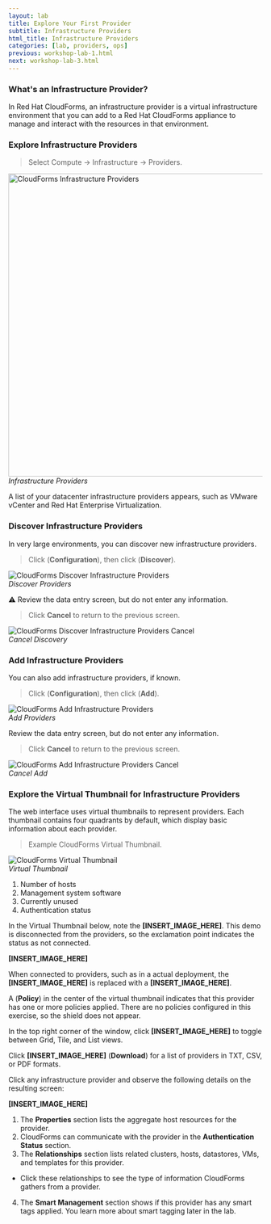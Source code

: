 ```yaml
---
layout: lab
title: Explore Your First Provider
subtitle: Infrastructure Providers
html_title: Infrastructure Providers
categories: [lab, providers, ops]
previous: workshop-lab-1.html
next: workshop-lab-3.html
---
```


### What's an Infrastructure Provider?

In Red Hat CloudForms, an infrastructure provider is a virtual infrastructure environment that you can add to a Red Hat CloudForms appliance to manage and interact with the resources in that environment.

### Explore Infrastructure Providers

> Select Compute → Infrastructure → Providers.

<img alt="CloudForms Infrastructure Providers" src="{{ site.baseurl }}/www-default/screenshots/cfme-nav-compute-infra-providers.png" width="600"/><br/>
*Infrastructure Providers*

A list of your datacenter infrastructure providers appears, such as VMware vCenter and Red Hat Enterprise Virtualization.

### Discover Infrastructure Providers

In very large environments, you can discover new infrastructure providers.

> Click <i class="fa fa-cog" aria-hidden="true"></i> (**Configuration**), then click <i class="fa fa-search" aria-hidden="true"></i> (**Discover**).

<img alt="CloudForms Discover Infrastructure Providers" src="{{ site.baseurl }}/www-default/screenshots/cfme-nav-discover-infra-providers.png"/><br/>
*Discover Providers*

:warning: Review the data entry screen, but do not enter any information.

>  Click **Cancel** to return to the previous screen.

<img alt="CloudForms Discover Infrastructure Providers Cancel" src="{{ site.baseurl }}/www-default/screenshots/cfme-nav-discover-infra-providers-cancel.png"/><br/>
*Cancel Discovery*

### Add Infrastructure Providers

You can also add infrastructure providers, if known.

> Click <i class="fa fa-cog" aria-hidden="true"></i> (**Configuration**), then click <i class="fa fa-plus-circle" aria-hidden="true"></i> (**Add**).

<img alt="CloudForms Add Infrastructure Providers" src="{{ site.baseurl }}/www-default/screenshots/cfme-nav-add-infra-providers.png"/><br/>
*Add Providers*

Review the data entry screen, but do not enter any information.

>  Click **Cancel** to return to the previous screen.

<img alt="CloudForms Add Infrastructure Providers Cancel" src="{{ site.baseurl }}/www-default/screenshots/cfme-nav-add-infra-providers-cancel.png"/><br/>
*Cancel Add*

### Explore the Virtual Thumbnail for Infrastructure Providers

The web interface uses virtual thumbnails to represent providers. Each thumbnail contains four quadrants by default, which display basic information about each provider.

> Example CloudForms Virtual Thumbnail.

<img alt="CloudForms Virtual Thumbnail" src="{{ site.baseurl }}/www-default/screenshots/cfme-virt-thumbnail.png"/><br/>
*Virtual Thumbnail*

1. Number of hosts
2. Management system software
3. Currently unused
4. Authentication status

In the Virtual Thumbnail below, note the **[INSERT_IMAGE_HERE]**. This demo is disconnected from the providers, so the exclamation point indicates the status as not connected.

**[INSERT_IMAGE_HERE]**

When connected to providers, such as in a actual deployment, the **[INSERT_IMAGE_HERE]** is replaced with a **[INSERT_IMAGE_HERE]**.

A <i class="fa fa-shield" aria-hidden="true"></i> (**Policy**) in the center of the virtual thumbnail indicates that this provider has one or more policies applied. There are no policies configured in this exercise, so the shield does not appear.

In the top right corner of the window, click **[INSERT_IMAGE_HERE]** to toggle between Grid, Tile, and List views.

Click **[INSERT_IMAGE_HERE]** (**Download**) for a list of providers in TXT, CSV, or PDF formats.

Click any infrastructure provider and observe the following details on the resulting screen:

 **[INSERT_IMAGE_HERE]**

1. The **Properties** section lists the aggregate host resources for the provider.
2. CloudForms can communicate with the provider in the **Authentication Status** section.
3. The **Relationships** section lists related clusters, hosts, datastores, VMs, and templates for this provider.
  * Click these relationships to see the type of information CloudForms gathers from a provider.
4. The **Smart Management** section shows if this provider has any smart tags applied. You learn more about smart tagging later in the lab.
